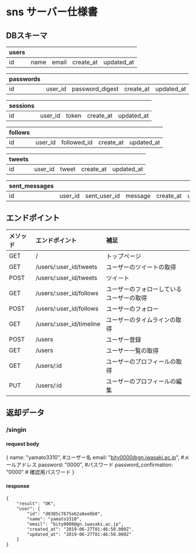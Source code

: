 # sns サーバー仕様書

## DBスキーマ
| users |      |       |           |            |
| :---- | :--- | :---- | :-------- | :--------- |
| id    | name | email | create_at | updated_at |

| passwords |         |                 |           |            |
| :-------- | :------ | :-------------- | :-------- | :--------- |
| id        | user_id | password_digest | create_at | updated_at |

| sessions |         |       |           |            |
| :------- | :------ | :---- | :-------- | :--------- |
| id       | user_id | token | create_at | updated_at |

| follows |         |             |           |            |
| :------ | :------ | :---------- | :-------- | :--------- |
| id      | user_id | followed_id | create_at | updated_at |

| tweets |         |       |           |            |
| :----- | :------ | :---- | :-------- | :--------- |
| id     | user_id | tweet | create_at | updated_at |

| sent_messages |         |              |         |           |            |
| :------------ | :------ | :----------- | :------ | :-------- | :--------- |
| id            | user_id | sent_user_id | message | create_at | updated_at |

## エンドポイント
 | メソッド | エンドポイント           | 補足                                     |
 | :------- | :----------------------- | :--------------------------------------- |
 | GET      | /                        | トップページ                             |
 | GET      | /users/:user_id/tweets   | ユーザーのツイートの取得                 |
 | POST     | /users/:user_id/tweets   | ツイート                                 |
 | GET      | /users/:user_id/follows  | ユーザーのフォローしているユーザーの取得 |
 | POST     | /users/:user_id/follows  | ユーザーのフォロー                       |
 | GET      | /users/:user_id/timeline | ユーザーのタイムラインの取得             |
 | POST     | /users                   | ユーザー登録                             |
 | GET      | /users                   | ユーザー一覧の取得                       |
 | GET      | /users/:id               | ユーザーのプロフィールの取得             |
 | PUT      | /users/:id               | ユーザーのプロフィールの編集             |
 
 

 ## 返却データ
### /singin
#### request body
{
    name: "yamato3310", #ユーザー名
    email: "bity0000@gn.iwasaki.ac.jp", #メールアドレス
    password: "0000", #パスワード
    password_confirmation:  "0000" # 確認用パスワード
}
#### response
```
{
    "result": "OK",
    "user": {
        "id": "d0305c7675e62a8ee0b0",
        "name": "yamato3310",
        "email": "bity0000@gn.iwasaki.ac.jp",
        "created_at": "2019-06-27T01:46:50.000Z",
        "updated_at": "2019-06-27T01:46:50.000Z"
    }
}
```